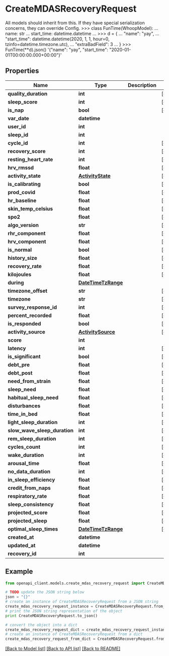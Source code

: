# CreateMDASRecoveryRequest

All models should inherit from this. If they have special serialization concerns, they can override Config.  >>> class FunTime(WhoopModel): ...     name: str ...     start_time: datetime.datetime ... >>> d = { ... \"name\": \"yay\", ... \"start_time\": datetime.datetime(2020, 1, 1, hour=0, tzinfo=datetime.timezone.utc), ... \"extraBadField\": 3 ... } >>> FunTime(**d).json() '{\"name\": \"yay\", \"start_time\": \"2020-01-01T00:00:00.000+00:00\"}'

## Properties
Name | Type | Description | Notes
------------ | ------------- | ------------- | -------------
**quality_duration** | **int** |  | [optional] 
**sleep_score** | **int** |  | [optional] 
**is_nap** | **bool** |  | [optional] 
**var_date** | **datetime** |  | 
**user_id** | **int** |  | 
**sleep_id** | **int** |  | 
**cycle_id** | **int** |  | [optional] 
**recovery_score** | **int** |  | [optional] 
**resting_heart_rate** | **int** |  | [optional] 
**hrv_rmssd** | **float** |  | [optional] 
**activity_state** | [**ActivityState**](ActivityState.md) |  | [optional] 
**is_calibrating** | **bool** |  | [optional] 
**prod_covid** | **float** |  | [optional] 
**hr_baseline** | **float** |  | [optional] 
**skin_temp_celsius** | **float** |  | [optional] 
**spo2** | **float** |  | [optional] 
**algo_version** | **str** |  | [optional] 
**rhr_component** | **float** |  | [optional] 
**hrv_component** | **float** |  | [optional] 
**is_normal** | **bool** |  | [optional] 
**history_size** | **float** |  | [optional] 
**recovery_rate** | **float** |  | [optional] 
**kilojoules** | **float** |  | [optional] 
**during** | [**DateTimeTzRange**](DateTimeTzRange.md) |  | 
**timezone_offset** | **str** |  | [optional] 
**timezone** | **str** |  | [optional] 
**survey_response_id** | **int** |  | [optional] 
**percent_recorded** | **float** |  | [optional] 
**is_responded** | **bool** |  | [optional] 
**activity_source** | [**ActivitySource**](ActivitySource.md) |  | [optional] 
**score** | **int** |  | 
**latency** | **int** |  | [optional] 
**is_significant** | **bool** |  | [optional] 
**debt_pre** | **float** |  | [optional] 
**debt_post** | **float** |  | [optional] 
**need_from_strain** | **float** |  | [optional] 
**sleep_need** | **float** |  | [optional] 
**habitual_sleep_need** | **float** |  | [optional] 
**disturbances** | **float** |  | [optional] 
**time_in_bed** | **float** |  | [optional] 
**light_sleep_duration** | **int** |  | [optional] 
**slow_wave_sleep_duration** | **int** |  | [optional] 
**rem_sleep_duration** | **int** |  | [optional] 
**cycles_count** | **int** |  | [optional] 
**wake_duration** | **int** |  | [optional] 
**arousal_time** | **float** |  | [optional] 
**no_data_duration** | **int** |  | [optional] 
**in_sleep_efficiency** | **float** |  | [optional] 
**credit_from_naps** | **float** |  | [optional] 
**respiratory_rate** | **float** |  | [optional] 
**sleep_consistency** | **float** |  | [optional] 
**projected_score** | **float** |  | [optional] 
**projected_sleep** | **float** |  | [optional] 
**optimal_sleep_times** | [**DateTimeTzRange**](DateTimeTzRange.md) |  | [optional] 
**created_at** | **datetime** |  | 
**updated_at** | **datetime** |  | 
**recovery_id** | **int** |  | 

## Example

```python
from openapi_client.models.create_mdas_recovery_request import CreateMDASRecoveryRequest

# TODO update the JSON string below
json = "{}"
# create an instance of CreateMDASRecoveryRequest from a JSON string
create_mdas_recovery_request_instance = CreateMDASRecoveryRequest.from_json(json)
# print the JSON string representation of the object
print CreateMDASRecoveryRequest.to_json()

# convert the object into a dict
create_mdas_recovery_request_dict = create_mdas_recovery_request_instance.to_dict()
# create an instance of CreateMDASRecoveryRequest from a dict
create_mdas_recovery_request_from_dict = CreateMDASRecoveryRequest.from_dict(create_mdas_recovery_request_dict)
```
[[Back to Model list]](../README.md#documentation-for-models) [[Back to API list]](../README.md#documentation-for-api-endpoints) [[Back to README]](../README.md)


